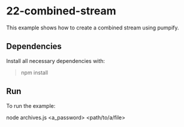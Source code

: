 # 22-combined-stream

This example shows how to create a combined stream using pumpify.

## Dependencies

Install all necessary dependencies with:

> npm install

## Run

To run the example:

node archives.js <a_password> <path/to/a/file>
